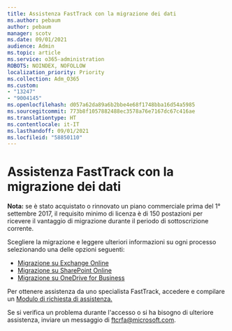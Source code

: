 ```yaml
---
title: Assistenza FastTrack con la migrazione dei dati
ms.author: pebaum
author: pebaum
manager: scotv
ms.date: 09/01/2021
audience: Admin
ms.topic: article
ms.service: o365-administration
ROBOTS: NOINDEX, NOFOLLOW
localization_priority: Priority
ms.collection: Adm_O365
ms.custom:
- "13247"
- "9004145"
ms.openlocfilehash: d057a62da89a6b2bbe4e68f1748bba16d54a5985
ms.sourcegitcommit: 773b8f1057882488ec3578a76e7167dc67c416ae
ms.translationtype: HT
ms.contentlocale: it-IT
ms.lasthandoff: 09/01/2021
ms.locfileid: "58850110"
---
```

# <a name="fasttrack-assistance-with-data-migration"></a>Assistenza FastTrack con la migrazione dei dati

**Nota:** se è stato acquistato o rinnovato un piano commerciale prima del 1° settembre 2017, il requisito minimo di licenza è di 150 postazioni per ricevere il vantaggio di migrazione durante il periodo di sottoscrizione corrente.

Scegliere la migrazione e leggere ulteriori informazioni su ogni processo selezionando una delle opzioni seguenti: 

- [Migrazione su Exchange Online](https://go.microsoft.com/fwlink/?linkid=2125831)
- [Migrazione su SharePoint Online](https://go.microsoft.com/fwlink/?linkid=2125639)
- [Migrazione su OneDrive for Business](https://go.microsoft.com/fwlink/?linkid=2125463)

Per ottenere assistenza da uno specialista FastTrack, accedere e compilare un [Modulo di richiesta di assistenza.](https://go.microsoft.com/fwlink/?linkid=2125443)

Se si verifica un problema durante l'accesso o si ha bisogno di ulteriore assistenza, inviare un messaggio di ftcrfa@microsoft.com.